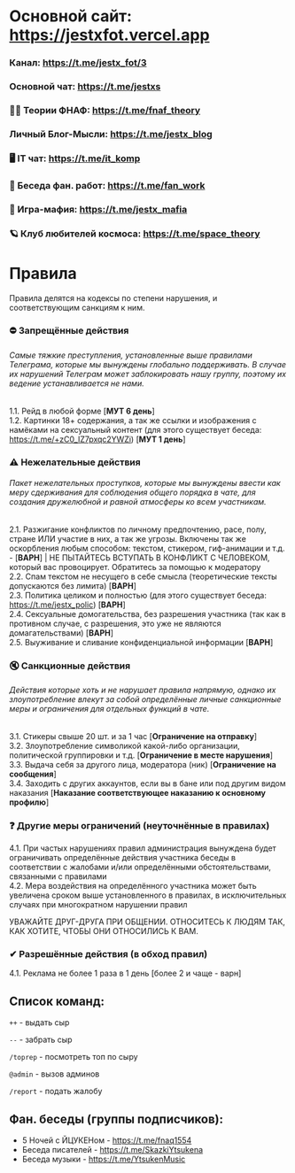 # Основной сайт: https://jestxfot.vercel.app

### Канал: https://t.me/jestx_fot/3

### Основной чат: https://t.me/jestxs

### 🕵️‍♂️ Теории ФНАФ: https://t.me/fnaf_theory

### Личный Блог-Мысли: https://t.me/jestx_blog

### 🖥 IT чат: https://t.me/it_komp

### 🎨 Беседа фан. работ: https://t.me/fan_work

### 🚬 Игра-мафия: https://t.me/jestx_mafia

### 🪐 Клуб любителей космоса: https://t.me/space_theory

# Правила
Правила делятся на кодексы по степени нарушения, и соответствующим санкциям к ним.
### ⛔ Запрещённые действия
<h6>Самые тяжкие преступления, установленные выше правилами Телеграма, которые мы вынуждены глобально поддерживать. В случае их нарушений Телеграм может заблокировать нашу группу, поэтому их ведение устанавливается не нами.</h6>

1.1. Рейд в любой форме [**МУТ 6 день**]
<br>
1.2. Картинки 18+ содержания, а так же ссылки и изображения с намёками на сексуальный контент (для этого существует беседа: https://t.me/+zC0_IZ7pxqc2YWZi) [**МУТ 1 день**]
<br>

### ⚠ Нежелательные действия
<h6>Пакет нежелательных проступков, которые мы вынуждены ввести как меру сдерживания для соблюдения общего порядка в чате, для создания дружелюбной и равной атмосферы ко всем участникам.</h6>

2.1. Разжигание конфликтов по личному предпочтению, расе, полу, стране ИЛИ участие в них, а так же угрозы. Включены так же оскорбления любым способом: текстом, стикером, гиф-анимации и т.д. - [**ВАРН**] | НЕ ПЫТАЙТЕСЬ ВСТУПАТЬ В КОНФЛИКТ С ЧЕЛОВЕКОМ, который вас провоцирует. Обратитесь за помощью к модератору
<br>
2.2. Спам текстом не несущего в себе смысла (теоретические тексты допускаются без лимита) [**ВАРН**]
<br>
2.3. Политика целиком и полностью (для этого существует беседа: https://t.me/jestx_polic) [**ВАРН**]
<br>
2.4. Сексуальные домогательства, без разрешения участника (так как в противном случае, с разрешения, это уже не являются домагательствами) [**ВАРН**]
<br>
2.5. Выуживание и сливание конфиденциальной информации [**ВАРН**]

### 🔇 Санкционные действия
<h6>Действия которые хоть и не нарушает правила напрямую, однако их злоупотребление влекут за собой определённые личные санкционные меры и ограничения для отдельных функций в чате.</h6>

3.1. Стикеры свыше 20 шт. и за 1 час [**Ограничение на отправку**]
<br>
3.2. Злоупотребление символикой какой-либо организации, политической группировки и т.д. [**Ограничение в месте нарушения**]
<br>
3.3. Выдача себя за другого лица, модератора (ник) [**Ограничение на сообщения**]
<br>
3.4. Заходить с других аккаунтов, если вы в бане или под другим видом наказания [**Наказание соответствующее наказанию к основному профилю**]
<br>

### ❓ Другие меры ограничений (неуточнённые в правилах)

4.1. При частых нарушениях правил администрация вынуждена будет ограничивать определённые действия участника беседы в соответствии с жалобами и/или определёнными обстоятельствами, связанными с правилами
<br>
4.2. Мера воздействия на определённого участника может быть увеличена сроком выше установленного в правилах, в исключительных случаях при многократном нарушении правил

УВАЖАЙТЕ ДРУГ-ДРУГА ПРИ ОБЩЕНИИ. ОТНОСИТЕСЬ К ЛЮДЯМ ТАК, КАК ХОТИТЕ, ЧТОБЫ ОНИ ОТНОСИЛИСЬ К ВАМ. 

### ✔ Разрешённые действия (в обход правил)
4.1. Реклама не более 1 раза в 1 день [более 2 и чаще - варн]

## Список команд:
`++` - выдать сыр

`--` - забрать сыр

`/toprep` - посмотреть топ по сыру

`@admin` - вызов админов

`/report` - подать жалобу

## Фан. беседы (группы подписчиков):
- 5 Ночей с ЙЦУКЕНом - https://t.me/fnaq1554
- Беседа писателей - https://t.me/SkazkiYtsukena
- Беседа музыки - https://t.me/YtsukenMusic
